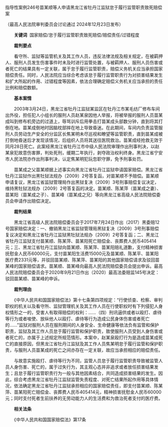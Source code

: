 指导性案例246号苗某顺等人申请黑龙江省牡丹江监狱怠于履行监管职责致死赔偿案

（最高人民法院审判委员会讨论通过 2024年12月23日发布）

　　**关键词**  国家赔偿/怠于履行监管职责致死赔偿/赔偿责任/过错程度

　　**裁判要点**

　　看守所、监狱等监管机关及其工作人员，违反法律法规及相关规定，在被羁押人、服刑人员发生伤害事件时未及时进行监管处置，与被羁押人、服刑人员伤害或者死亡的结果具有一定关联，属于怠于履行监管职责，赔偿义务机关应当承担国家赔偿责任。同时，人民法院应当综合考虑该怠于履行监管职责行为对损害结果发生和扩大所起的作用、过错程度等因素，依法合理确定赔偿义务机关应当承担的责任比例和赔偿数额。

　　**基本案情**

　　2003年3月24日，黑龙江省牡丹江监狱某监区在牡丹江市某毛纺厂修布车间出外役，担任犯人小组长的服刑人员赵某泉因他人举报，将被举报的服刑人员苗某成叫到修布机旁边的过道上，辱骂训斥后用拳击打苗某成头部数分钟，直到将其打倒在地。苗某成倒地时因脑枕部摔在地上导致昏迷。在此期间，车间内负责监管服刑人员劳动生产安全的分监区长焦某明未尽巡视和瞭望等监管职责，直到苗某成被打倒地昏迷后才发现该情况，后组织人员将其送往医院救治。苗某成经抢救无效于同月28日死亡。此案经黑龙江省牡丹江市中级人民法院审理作出刑事判决，以赵某泉犯故意伤害罪，判处死刑，缓期二年执行，剥夺政治权利终身。黑龙江省宁安市人民法院亦作出刑事判决，认定焦某明犯玩忽职守罪，免予刑事处罚。

　　苗某成之父苗某顺据上述事实向黑龙江省牡丹江监狱申请国家赔偿。黑龙江省牡丹江监狱作出黑牡狱法规办〔2009〕2号答复函，对苗某顺不予赔偿。苗某顺申请复议，黑龙江省监狱管理局作出黑狱复决〔2009〕3号刑事赔偿复议决定，维持黑牡狱法规办〔2009〕2号答复函的决定。苗某顺、陈某萍（苗某成之妻）、苗某阳（苗某成之子）、苗某峰（苗某成之兄）等向黑龙江省高级人民法院赔偿委员会申请作出赔偿决定。

　　**裁判结果**

　　黑龙江省高级人民法院赔偿委员会于2017年7月24日作出（2017）黑委赔12号国家赔偿决定：一、撤销黑龙江省监狱管理局黑狱复决〔2009〕3号刑事赔偿复议决定和黑龙江省牡丹江监狱黑牡狱法规办〔2009〕2号答复函；二、黑龙江省牡丹江监狱支付苗某顺、陈某萍、苗某阳死亡赔偿金、丧葬费人民币405414元；三、黑龙江省牡丹江监狱向苗某顺、陈某萍、苗某阳赔礼道歉，支付精神损害抚慰金人民币60000元，支付苗某阳生活费15000元及苗某顺、陈某平、苗某阳医疗费2331元等，并驳回苗某顺、陈某萍、苗某阳的其他国家赔偿请求及驳回苗某峰的国家赔偿请求。苗某顺、苗某峰向最高人民法院赔偿委员会提出申诉。最高人民法院赔偿委员会于2020年9月21日作出（2020）最高法委赔监145号决定：驳回苗某顺、苗某峰的申诉。

　　**裁判理由**

　　《中华人民共和国国家赔偿法》第十七条第四项规定：“行使侦查、检察、审判职权的机关以及看守所、监狱管理机关及其工作人员在行使职权时有下列侵犯人身权情形之一的，受害人有取得赔偿的权利：......（四）刑讯逼供或者以殴打、虐待等行为或者唆使、放纵他人以殴打、虐待等行为造成公民身体伤害或者死亡的......”监狱对服刑人员在服刑期间的人身安全、生命健康等依法负有监管和保护职责，监狱及其工作人员怠于履行监管和保护职责，致使服刑人员受到人身伤害或者死亡的，亦属于上述规定所规范情形。本案中，赵某泉殴打行为是造成苗某成死亡的直接原因，但黑龙江省牡丹江监狱及其工作人员焦某明怠于履行监管和保护职责，与服刑人员苗某成的死亡之间亦存在一定关联，故应当承担相应的赔偿责任。

　　与故意实施殴打、虐待等行为不同，监管人员怠于履行监管职责导致被监管人员人身伤害、死亡的，属于过失行为，其主观心态并非追求或者放任损害结果发生；且怠于履行监管职责行为一般与其他因素结合，共同造成损害结果的发生。因此，综合考虑黑龙江省牡丹江监狱监管失责程度、对死亡结果所起作用等具体情况，依法确定黑龙江省牡丹江监狱承担相应的国家赔偿责任，即支付苗某顺、陈某萍、苗某阳死亡赔偿金、丧葬费人民币405414元，精神损害抚慰金人民币60000元；同时支付死者生前扶养的无劳动能力人的生活费和为救治死者支付的医疗费。

　　**相关法条**

　　《中华人民共和国国家赔偿法》第17条